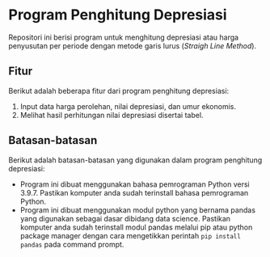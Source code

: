 # Program Penghitung Depresiasi

Repositori ini berisi program untuk menghitung depresiasi atau harga penyusutan per periode dengan metode garis lurus (*Straigh Line Method*).

## Fitur

Berikut adalah beberapa fitur dari program penghitung depresiasi:

1. Input data harga perolehan, nilai depresiasi, dan umur ekonomis.
2. Melihat hasil perhitungan nilai depresiasi disertai tabel.

## Batasan-batasan

Berikut adalah batasan-batasan yang digunakan dalam program penghitung depresiasi:

- Program ini dibuat menggunakan bahasa pemrograman Python versi 3.9.7. Pastikan komputer anda sudah terinstall bahasa pemrograman Python.
- Program ini dibuat menggunakan modul python yang bernama pandas yang digunakan sebagai dasar dibidang data science. Pastikan komputer anda sudah terinstall modul pandas melalui pip atau python package manager dengan cara mengetikkan perintah `pip install pandas` pada command prompt.